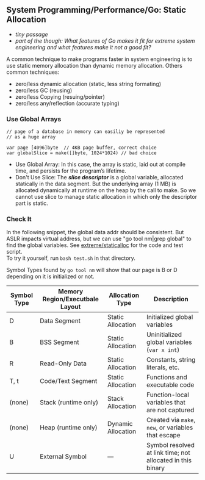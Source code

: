 ## System Programming/Performance/Go: Static Allocation

- *tiny passage*
- *part of the though: What features of Go makes it fit for extreme system engineering and what features make it not a good fit?*

A common technique to make programs faster in system engineering
is to use static memory allocation than dynamic memory allocation.
Others common techniques: 
- zero/less dynamic allocation (static, less string formating)
- zero/less GC (reusing)
- zero/less Copying (resuing/pointer)
- zero/less any/reflection (accurate typing)


### Use Global Arrays
```
// page of a database in memory can easiliy be represented
// as a huge array

var page [4096]byte  // 4KB page buffer, correct choice
var globalSlice = make([]byte, 1024*1024) // bad choice
```
- Use Global Array: In this case, the array is static, laid out at compile time, and persists for the program’s lifetime. 
- Don't Use Slice: The ***slice descriptor*** is a global variable, allocated statically in the data segment. But the underlying array (1 MB) is allocated dynamically at runtime on the heap by the call to make.
So we cannot use slice to manage static allocation in which only the descriptor part is static.

### Check It
In the following snippet, the global data addr should be consistent.
But ASLR impacts virtual address, but we can use "go tool nm|grep global" to find the global variables.
See [extreme/staticalloc](https://github.com/maki3cat/gogymnastics/tree/main/extreme/staticalloc) for the code and test script.  
To try it yourself, run `bash test.sh` in that directory.


Symbol Types found by `go tool nm` will show that our page is B or D depending on it is initialized or not.

| Symbol Type | Memory Region/Executbale Layout | Allocation Type    | Description                                                |
| ----------- | ------------------------------- | ------------------ | ---------------------------------------------------------- |
| D           | Data Segment                    | Static Allocation  | Initialized global variables                               |
| B           | BSS Segment                     | Static Allocation  | Uninitialized global variables (`var x int`)               |
| R           | Read-Only Data                  | Static Allocation  | Constants, string literals, etc.                           |
| T, t        | Code/Text Segment               | Static Allocation  | Functions and executable code                              |
| (none)      | Stack (runtime only)            | Stack Allocation   | Function-local variables that are not captured             |
| (none)      | Heap (runtime only)             | Dynamic Allocation | Created via `make`, `new`, or variables that escape        |
| U           | External Symbol                 | —                  | Symbol resolved at link time; not allocated in this binary |